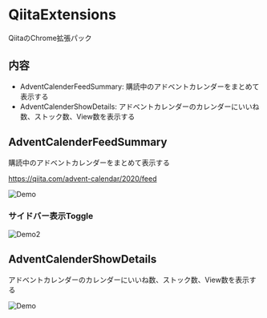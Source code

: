 # QiitaExtensions

QiitaのChrome拡張パック

## 内容

- AdventCalenderFeedSummary: 購読中のアドベントカレンダーをまとめて表示する
- AdventCalenderShowDetails: アドベントカレンダーのカレンダーにいいね数、ストック数、View数を表示する

## AdventCalenderFeedSummary

購読中のアドベントカレンダーをまとめて表示する

https://qiita.com/advent-calendar/2020/feed

![Demo](https://user-images.githubusercontent.com/17779386/102714291-ed9d9f80-4310-11eb-9e38-571c5459a9cf.png)

### サイドバー表示Toggle

![Demo2](https://user-images.githubusercontent.com/17779386/102714308-00b06f80-4311-11eb-9513-98c685207921.gif)

## AdventCalenderShowDetails

アドベントカレンダーのカレンダーにいいね数、ストック数、View数を表示する

![Demo](https://user-images.githubusercontent.com/17779386/101754368-02ab4f00-3b17-11eb-84a2-b5a467ebc7ae.gif)
